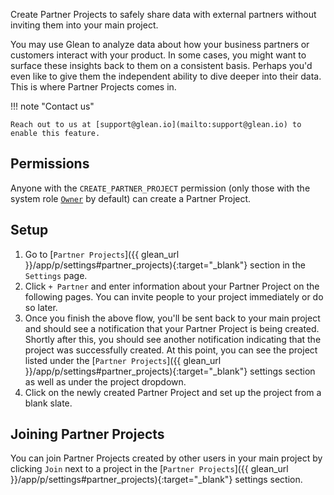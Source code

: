 Create Partner Projects to safely share data with external partners without inviting them into your main project.

You may use Glean to analyze data about how your business partners or customers interact with your product. In some cases, you might want to surface these insights back to them on a consistent basis. Perhaps you'd even like to give them the independent ability to dive deeper into their data. This is where Partner Projects comes in.

!!! note "Contact us"

    Reach out to us at [support@glean.io](mailto:support@glean.io) to enable this feature.

## Permissions

Anyone with the `CREATE_PARTNER_PROJECT` permission (only those with the system role [`Owner`](/docs/project-management/users-and-permissions/#default-system-roles) by default) can create a Partner Project.

## Setup

1. Go to [`Partner Projects`]({{ glean_url }}/app/p/settings#partner_projects){:target="\_blank"} section in the `Settings` page.
2. Click `+ Partner` and enter information about your Partner Project on the following pages. You can invite people to your project immediately or do so later.
3. Once you finish the above flow, you'll be sent back to your main project and should see a notification that your Partner Project is being created. Shortly after this, you should see another notification indicating that the project was successfully created. At this point, you can see the project listed under the [`Partner Projects`]({{ glean_url }}/app/p/settings#partner_projects){:target="\_blank"} settings section as well as under the project dropdown.
4. Click on the newly created Partner Project and set up the project from a blank slate.

## Joining Partner Projects

You can join Partner Projects created by other users in your main project by clicking `Join` next to a project in the [`Partner Projects`]({{ glean_url }}/app/p/settings#partner_projects){:target="\_blank"} settings section.
